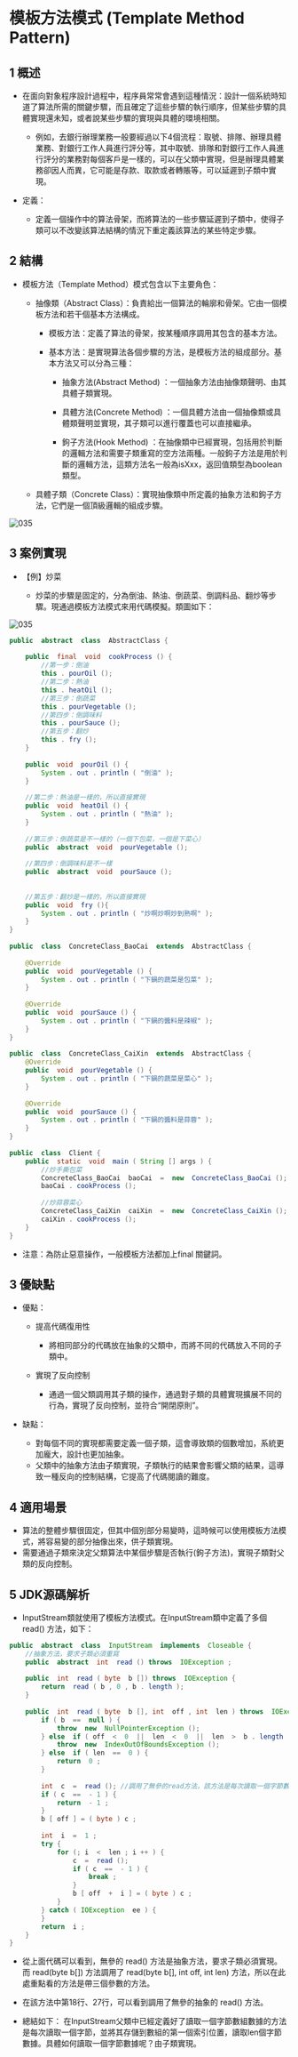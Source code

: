 # 模板方法模式 (Template Method Pattern)

## 1 概述
- 在面向對象程序設計過程中，程序員常常會遇到這種情況：設計一個系統時知道了算法所需的關鍵步驟，而且確定了這些步驟的執行順序，但某些步驟的具體實現還未知，或者說某些步驟的實現與具體的環境相關。

  - 例如，去銀行辦理業務一般要經過以下4個流程：取號、排隊、辦理具體業務、對銀行工作人員進行評分等，其中取號、排隊和對銀行工作人員進行評分的業務對每個客戶是一樣的，可以在父類中實現，但是辦理具體業務卻因人而異，它可能是存款、取款或者轉賬等，可以延遲到子類中實現。

- 定義：

  - 定義一個操作中的算法骨架，而將算法的一些步驟延遲到子類中，使得子類可以不改變該算法結構的情況下重定義該算法的某些特定步驟。

## 2 結構
- 模板方法（Template Method）模式包含以下主要角色：

  - 抽像類（Abstract Class）：負責給出一個算法的輪廓和骨架。它由一個模板方法和若干個基本方法構成。

    - 模板方法：定義了算法的骨架，按某種順序調用其包含的基本方法。

    - 基本方法：是實現算法各個步驟的方法，是模板方法的組成部分。基本方法又可以分為三種：

      - 抽象方法(Abstract Method) ：一個抽象方法由抽像類聲明、由其具體子類實現。

      - 具體方法(Concrete Method) ：一個具體方法由一個抽像類或具體類聲明並實現，其子類可以進行覆蓋也可以直接繼承。

      - 鉤子方法(Hook Method) ：在抽像類中已經實現，包括用於判斷的邏輯方法和需要子類重寫的空方法兩種。一般鉤子方法是用於判斷的邏輯方法，這類方法名一般為isXxx，返回值類型為boolean類型。

  - 具體子類（Concrete Class）：實現抽像類中所定義的抽象方法和鉤子方法，它們是一個頂級邏輯的組成步驟。

![035](files/42.png)

## 3 案例實現
- 【例】炒菜

  - 炒菜的步驟是固定的，分為倒油、熱油、倒蔬菜、倒調料品、翻炒等步驟。現通過模板方法模式來用代碼模擬。類圖如下：

![035](files/41.png)

```java
public  abstract  class  AbstractClass {
    
    public  final  void  cookProcess () {
        //第一步：倒油
        this . pourOil ();
        //第二步：熱油
        this . heatOil ();
        //第三步：倒蔬菜
        this . pourVegetable ();
        //第四步：倒調味料
        this . pourSauce ();
        //第五步：翻炒
        this . fry ();
    }
​
    public  void  pourOil () {
        System . out . println ( "倒油" );
    }
​
    //第二步：熱油是一樣的，所以直接實現
    public  void  heatOil () {
        System . out . println ( "熱油" );
    }
​
    //第三步：倒蔬菜是不一樣的（一個下包菜，一個是下菜心）
    public  abstract  void  pourVegetable ();
​
    //第四步：倒調味料是不一樣
    public  abstract  void  pourSauce ();
​
​
    //第五步：翻炒是一樣的，所以直接實現
    public  void  fry (){
        System . out . println ( "炒啊炒啊炒到熟啊" );
    }
}
​
public  class  ConcreteClass_BaoCai  extends  AbstractClass {
​
    @Override
    public  void  pourVegetable () {
        System . out . println ( "下鍋的蔬菜是包菜" );
    }
​
    @Override
    public  void  pourSauce () {
        System . out . println ( "下鍋的醬料是辣椒" );
    }
}
​
public  class  ConcreteClass_CaiXin  extends  AbstractClass {
    @Override
    public  void  pourVegetable () {
        System . out . println ( "下鍋的蔬菜是菜心" );
    }
​
    @Override
    public  void  pourSauce () {
        System . out . println ( "下鍋的醬料是蒜蓉" );
    }
}
​
public  class  Client {
    public  static  void  main ( String [] args ) {
        //炒手撕包菜
        ConcreteClass_BaoCai  baoCai  =  new  ConcreteClass_BaoCai ();
        baoCai . cookProcess ();
​
        //炒蒜蓉菜心
        ConcreteClass_CaiXin  caiXin  =  new  ConcreteClass_CaiXin ();
        caiXin . cookProcess ();
    }
}
```

- 注意：為防止惡意操作，一般模板方法都加上final 關鍵詞。

## 3 優缺點
- 優點：

  - 提高代碼復用性

    - 將相同部分的代碼放在抽象的父類中，而將不同的代碼放入不同的子類中。

  - 實現了反向控制

    - 通過一個父類調用其子類的操作，通過對子類的具體實現擴展不同的行為，實現了反向控制，並符合“開閉原則”。

- 缺點：

  - 對每個不同的實現都需要定義一個子類，這會導致類的個數增加，系統更加龐大，設計也更加抽象。
  - 父類中的抽象方法由子類實現，子類執行的結果會影響父類的結果，這導致一種反向的控制結構，它提高了代碼閱讀的難度。
 

## 4 適用場景
- 算法的整體步驟很固定，但其中個別部分易變時，這時候可以使用模板方法模式，將容易變的部分抽像出來，供子類實現。
- 需要通過子類來決定父類算法中某個步驟是否執行(鉤子方法)，實現子類對父類的反向控制。

## 5 JDK源碼解析
- InputStream類就使用了模板方法模式。在InputStream類中定義了多個 read() 方法，如下：

```java
public  abstract  class  InputStream  implements  Closeable {
    //抽象方法，要求子類必須重寫
    public  abstract  int  read () throws  IOException ;
​
    public  int  read ( byte  b []) throws  IOException {
        return  read ( b , 0 , b . length );
    }
​
    public  int  read ( byte  b [], int  off , int  len ) throws  IOException {
        if ( b  ==  null ) {
            throw  new  NullPointerException ();
        } else  if ( off  <  0  ||  len  <  0  ||  len  >  b . length  -  off ) {
            throw  new  IndexOutOfBoundsException ();
        } else  if ( len  ==  0 ) {
            return  0 ;
        }
​
        int  c  =  read (); //調用了無參的read方法，該方法是每次讀取一個字節數據
        if ( c  ==  - 1 ) {
            return  - 1 ;
        }
        b [ off ] = ( byte ) c ;
​
        int  i  =  1 ;
        try {
            for (; i  <  len ; i ++ ) {
                c  =  read ();
                if ( c  ==  - 1 ) {
                    break ;
                }
                b [ off  +  i ] = ( byte ) c ;
            }
        } catch ( IOException  ee ) {
        }
        return  i ;
    }
}
```

- 從上面代碼可以看到，無參的 read() 方法是抽象方法，要求子類必須實現。而 read(byte b[]) 方法調用了 read(byte b[], int off, int len) 方法，所以在此處重點看的方法是帶三個參數的方法。

- 在該方法中第18行、27行，可以看到調用了無參的抽象的 read() 方法。

- 總結如下： 在InputStream父類中已經定義好了讀取一個字節數組數據的方法是每次讀取一個字節，並將其存儲到數組的第一個索引位置，讀取len個字節數據。具體如何讀取一個字節數據呢？由子類實現。